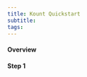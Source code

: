 ```yaml
---
title: Kount Quickstart 
subtitle: 
tags: 
---
```


#### Overview


#### Step 1 

<span uk-icon="heart"></span>


